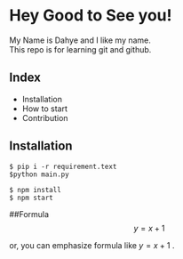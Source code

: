 # Hey Good to See you!

My Name is Dahye and I like my name. </br>
This repo is for learning git and github.

## Index
- Installation
- How to start
- Contribution

## Installation
```sehll
$ pip i -r requirement.text
$python main.py
```

```shell
$ npm install
$ npm start
```

##Formula
$$ y = x+1 $$

or, you can emphasize formula like $y= x+1$ .
